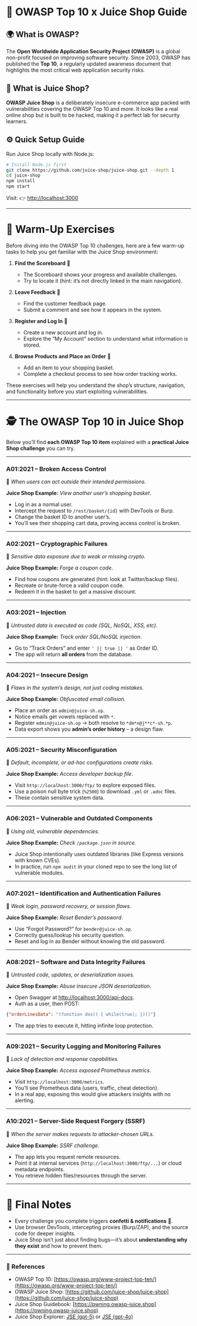 # 🔐 OWASP Top 10 x Juice Shop Guide

## 🌍 What is OWASP?
The **Open Worldwide Application Security Project (OWASP)** is a global non-profit focused on improving software security. Since 2003, OWASP has published the **Top 10**, a regularly updated awareness document that highlights the most critical web application security risks.

## 🍊 What is Juice Shop?
**OWASP Juice Shop** is a deliberately insecure e-commerce app packed with vulnerabilities covering the OWASP Top 10 and more. It looks like a real online shop but is built to be hacked, making it a perfect lab for security learners.

## ⚙️ Quick Setup Guide
Run Juice Shop locally with Node.js:

```bash
# Install Node.js first
git clone https://github.com/juice-shop/juice-shop.git --depth 1
cd juice-shop
npm install
npm start
```

Visit: 👉 [http://localhost:3000](http://localhost:3000)

---

# 🏁 Warm-Up Exercises
Before diving into the OWASP Top 10 challenges, here are a few warm-up tasks to help you get familiar with the Juice Shop environment:

1. **Find the Scoreboard**  🎯  
   - The Scoreboard shows your progress and available challenges. 
   - Try to locate it (hint: it’s not directly linked in the main navigation).

2. **Leave Feedback** 📝  
   - Find the customer feedback page.
   - Submit a comment and see how it appears in the system.

3. **Register and Log In** 🔑  
   - Create a new account and log in.
   - Explore the “My Account” section to understand what information is stored.

4. **Browse Products and Place an Order** 🛒  
   - Add an item to your shopping basket.
   - Complete a checkout process to see how order tracking works.

These exercises will help you understand the shop’s structure, navigation, and functionality before you start exploiting vulnerabilities.

---

# 🕵️ The OWASP Top 10 in Juice Shop

Below you’ll find **each OWASP Top 10 item** explained with a **practical Juice Shop challenge** you can try.

---

### **A01:2021 – Broken Access Control**
🔑 *When users can act outside their intended permissions.*

**Juice Shop Example:** *View another user’s shopping basket*.
- Log in as a normal user.
- Intercept the request to `/rest/basket/{id}` with DevTools or Burp.
- Change the basket ID to another user’s.
- You’ll see their shopping cart data, proving access control is broken.

---

### **A02:2021 – Cryptographic Failures**
🔑 *Sensitive data exposure due to weak or missing crypto.*

**Juice Shop Example:** *Forge a coupon code*.
- Find how coupons are generated (hint: look at Twitter/backup files).
- Recreate or brute-force a valid coupon code.
- Redeem it in the basket to get a massive discount.

---

### **A03:2021 – Injection**
🔑 *Untrusted data is executed as code (SQL, NoSQL, XSS, etc).*

**Juice Shop Example:** *Track order SQL/NoSQL injection*.
- Go to “Track Orders” and enter `' || true || '` as Order ID.
- The app will return **all orders** from the database.

---

### **A04:2021 – Insecure Design**
🔑 *Flaws in the system’s design, not just coding mistakes.*

**Juice Shop Example:** *Obfuscated email collision*.
- Place an order as `admin@juice-sh.op`.
- Notice emails get vowels replaced with `*`.
- Register `edmin@juice-sh.op` → both resolve to `*dm*n@j**c*-sh.*p`.
- Data export shows you **admin’s order history** – a design flaw.

---

### **A05:2021 – Security Misconfiguration**
🔑 *Default, incomplete, or ad-hoc configurations create risks.*

**Juice Shop Example:** *Access developer backup file*.
- Visit `http://localhost:3000/ftp/` to explore exposed files.
- Use a poison null byte trick (`%2500`) to download `.yml` or `.adoc` files.
- These contain sensitive system data.

---

### **A06:2021 – Vulnerable and Outdated Components**
🔑 *Using old, vulnerable dependencies.*

**Juice Shop Example:** *Check `/package.json` in source*.
- Juice Shop intentionally uses outdated libraries (like Express versions with known CVEs).
- In practice, run `npm audit` in your cloned repo to see the long list of vulnerable modules.

---

### **A07:2021 – Identification and Authentication Failures**
🔑 *Weak login, password recovery, or session flaws.*

**Juice Shop Example:** *Reset Bender’s password*.
- Use “Forgot Password?” for `bender@juice-sh.op`.
- Correctly guess/lookup his security question.
- Reset and log in as Bender without knowing the old password.

---

### **A08:2021 – Software and Data Integrity Failures**
🔑 *Untrusted code, updates, or deserialization issues.*

**Juice Shop Example:** *Abuse insecure JSON deserialization*.
- Open Swagger at [http://localhost:3000/api-docs](http://localhost:3000/api-docs).
- Auth as a user, then POST:
```json
{"orderLinesData": "(function dos() { while(true); })()"}
```
- The app tries to execute it, hitting infinite loop protection.

---

### **A09:2021 – Security Logging and Monitoring Failures**
🔑 *Lack of detection and response capabilities.*

**Juice Shop Example:** *Access exposed Prometheus metrics*.
- Visit `http://localhost:3000/metrics`.
- You’ll see Prometheus data (users, traffic, cheat detection).
- In a real app, exposing this would give attackers insights with no alerting.

---

### **A10:2021 – Server-Side Request Forgery (SSRF)**
🔑 *When the server makes requests to attacker-chosen URLs.*

**Juice Shop Example:** *SSRF challenge*.
- The app lets you request remote resources.
- Point it at internal services (`http://localhost:3000/ftp/...`) or cloud metadata endpoints.
- You retrieve hidden files/resources through the server.

---

# 🎯 Final Notes
- Every challenge you complete triggers **confetti & notifications** 🎉.
- Use browser DevTools, intercepting proxies (Burp/ZAP), and the source code for deeper insights.
- Juice Shop isn’t just about finding bugs—it’s about **understanding why they exist** and how to prevent them.

---

### 🔗 References
- OWASP Top 10: [https://owasp.org/www-project-top-ten/](https://owasp.org/www-project-top-ten/)
- OWASP Juice Shop: [https://github.com/juice-shop/juice-shop](https://github.com/juice-shop/juice-shop)
- Juice Shop Guidebook: [https://pwning.owasp-juice.shop](https://pwning.owasp-juice.shop)
- Juice Shop Explorer: [JSE (gpt-5)](https://chatgpt.com/g/g-68b298e351648191b71594a29c9350a8-juice-shop-explorer) or [JSE (gpt-4o)](https://chatgpt.com/g/g-68b7b9f85d608191a8fa82bb7580508a-juice-shop-explorer-4o)
